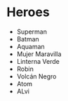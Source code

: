 # Heroes

* Superman
* Batman
* Aquaman
* Mujer Maravilla
* Linterna Verde
* Robin
* Volcán Negro
* Atom
* ALvi
